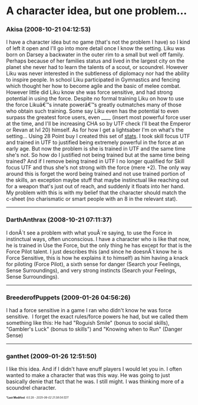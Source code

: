 # A character idea, but one problem...

### **Akisa** (2008-10-21 04:12:53)

I have a character idea but no game (that's not the problem I have) so I kind of left it open and I'll go into more detail once I know the setting.
Liku was born on Darsey a backwater in the outer rim to a small but well off family. Perhaps because of her families status and lived in the largest city on the planet she never had to learn the talents of a scout, or scoundrel. However Liku was never interested in the subtleness of diplomacy nor had the ability to inspire people. In school Liku participated in Gymnastics and fencing which thought her how to become agile and the basic of melee combat.
However little did Liku know she was force sensitive, and had strong potential in using the force. Despite no formal training Liku on how to use the force Likuâ€™s innate powerâ€™s greatly outmatches many of those who obtain such training. Some say Liku even has the potential to even surpass the greatest force users, even ____ (insert most powerful force user at the time, and I'll be increasing CHA so by UTF check I'll beat the Emperor or Revan at lvl 20) himself. As for how I get a lightsaber I'm on what's the setting...
Using 28 Point buy I created this set of [stats](http://www.myth-weavers.com/sheets/view.php?id=84639 "http://www.myth-weavers.com/sheets/view.php?id=84639").
I took skill focus UTF and trained in UTF to justified being extremely powerful in the force at an early age. But now the problem is she is trained in UTF and the same time she's not. So how do I justified not being trained but at the same time being trained? And if I remove being trained in UTF I no longer qualified for Skill focus UTF and thus she's not strong with the force (mere +2). The only way around this is forget the word being trained and not use trained portion of the skills, an exception maybe stuff that maybe instinctual like reaching out for a weapon that's just out of reach, and suddenly it floats into her hand. My problem with this is with my belief that the character should match the c-sheet (no charismatic or smart people with an 8 in the relevant stat).

---

### **DarthAnthrax** (2008-10-21 07:11:37)

I donÂ´t see a problem with what youÂ´re saying, to use the Force in instinctual ways, often unconscious. I have a character who is like that now, he is trained in Use the Force, but the only thing he has except for that is the Force Pilot talent. I just describes this (and since he doesnÂ´t know he is Force Sensitive, this is how he explains it to himself) as him having a knack for piloting (Force Pilot), a sixth sense for danger (Search your Feelings, Sense Surroundings), and very strong instincts (Search your Feelings, Sense Surroundings).

---

### **BreederofPuppets** (2009-01-26 04:56:26)

I had a force sensitive in a game I ran who didn't know he was force sensitive.  I forget the exact rules/force powers he had, but we called them something like this:
He had "Roguish Smile" (bonus to social skills), "Gambler's Luck" (bonus to skills") and "Knowing when to Run" (Danger Sense)

---

### **ganthet** (2009-01-26 12:51:50)

I like this idea. And if I didn't have enuff players I would let you in. I often wanted to make a character that was this way. He was going to just basically denie that fact that he was. I still might. I was thinking more of a scoundrel character.



<span style="font-size: 0.5em;">***Last Modified**: 4.0.28 - *2025-06-02 21:38:04 EDT*</span>